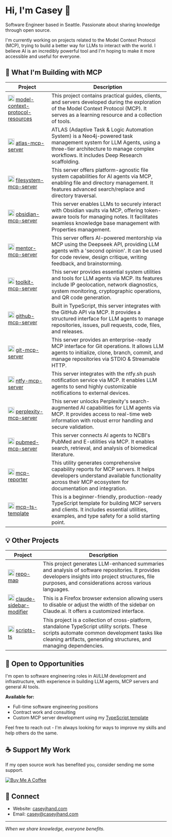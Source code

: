 # Hi, I'm Casey 👋

Software Engineer based in Seattle. Passionate about sharing knowledge through open source.

I'm currently working on projects related to the Model Context Protocol (MCP), trying to build a better way for LLMs to interact with the world. I believe AI is an incredibly powerful tool and I'm hoping to make it more accessible and useful for everyone.


## 🚀 What I'm Building with MCP

| Project | Description |
|---------|-------------|
| <img src="https://img.shields.io/badge/-007ACC?logo=typescript&logoColor=white" alt="TypeScript" height="20"> [model-context-protocol-resources](https://github.com/cyanheads/model-context-protocol-resources) | This project contains practical guides, clients, and servers developed during the exploration of the Model Context Protocol (MCP). It serves as a learning resource and a collection of tools. |
| <img src="https://img.shields.io/badge/-007ACC?logo=typescript&logoColor=white" alt="TypeScript" height="20"> [atlas-mcp-server](https://github.com/cyanheads/atlas-mcp-server) | ATLAS (Adaptive Task & Logic Automation System) is a Neo4j-powered task management system for LLM Agents, using a three-tier architecture to manage complex workflows. It includes Deep Research scaffolding. |
| <img src="https://img.shields.io/badge/-007ACC?logo=typescript&logoColor=white" alt="TypeScript" height="20"> [filesystem-mcp-server](https://github.com/cyanheads/filesystem-mcp-server) | This server offers platform-agnostic file system capabilities for AI agents via MCP, enabling file and directory management. It features advanced search/replace and directory traversal. |
| <img src="https://img.shields.io/badge/-007ACC?logo=typescript&logoColor=white" alt="TypeScript" height="20"> [obsidian-mcp-server](https://github.com/cyanheads/obsidian-mcp-server) | This server enables LLMs to securely interact with Obsidian vaults via MCP, offering token-aware tools for managing notes. It facilitates seamless knowledge base management with Properties management. |
| <img src="https://img.shields.io/badge/-007ACC?logo=typescript&logoColor=white" alt="TypeScript" height="20"> [mentor-mcp-server](https://github.com/cyanheads/mentor-mcp-server) | This server offers AI-powered mentorship via MCP using the Deepseek API, providing LLM agents with a 'second opinion'. It can be used for code review, design critique, writing feedback, and brainstorming. |
| <img src="https://img.shields.io/badge/-007ACC?logo=typescript&logoColor=white" alt="TypeScript" height="20"> [toolkit-mcp-server](https://github.com/cyanheads/toolkit-mcp-server) | This server provides essential system utilities and tools for LLM agents via MCP. Its features include IP geolocation, network diagnostics, system monitoring, cryptographic operations, and QR code generation. |
| <img src="https://img.shields.io/badge/-007ACC?logo=typescript&logoColor=white" alt="TypeScript" height="20"> [github-mcp-server](https://github.com/cyanheads/github-mcp-server) | Built in TypeScript, this server integrates with the GitHub API via MCP. It provides a structured interface for LLM agents to manage repositories, issues, pull requests, code, files, and releases. |
| <img src="https://img.shields.io/badge/-007ACC?logo=typescript&logoColor=white" alt="TypeScript" height="20"> [git-mcp-server](https://github.com/cyanheads/git-mcp-server) | This server provides an enterprise-ready MCP interface for Git operations. It allows LLM agents to initialize, clone, branch, commit, and manage repositories via STDIO & Streamable HTTP. |
| <img src="https://img.shields.io/badge/-007ACC?logo=typescript&logoColor=white" alt="TypeScript" height="20"> [ntfy-mcp-server](https://github.com/cyanheads/ntfy-mcp-server) | This server integrates with the ntfy.sh push notification service via MCP. It enables LLM agents to send highly customizable notifications to external devices. |
| <img src="https://img.shields.io/badge/-007ACC?logo=typescript&logoColor=white" alt="TypeScript" height="20"> [perplexity-mcp-server](https://github.com/cyanheads/perplexity-mcp-server) | This server unlocks Perplexity's search-augmented AI capabilities for LLM agents via MCP. It provides access to real-time web information with robust error handling and secure validation. |
| <img src="https://img.shields.io/badge/-007ACC?logo=typescript&logoColor=white" alt="TypeScript" height="20"> [pubmed-mcp-server](https://github.com/cyanheads/pubmed-mcp-server) | This server connects AI agents to NCBI's PubMed and E-utilities via MCP. It enables search, retrieval, and analysis of biomedical literature. |
| <img src="https://img.shields.io/badge/-007ACC?logo=typescript&logoColor=white" alt="TypeScript" height="20"> [mcp-reporter](https://github.com/cyanheads/mcp-reporter) | This utility generates comprehensive capability reports for MCP servers. It helps developers understand available functionality across their MCP ecosystem for documentation and integration. |
| <img src="https://img.shields.io/badge/-007ACC?logo=typescript&logoColor=white" alt="TypeScript" height="20"> [mcp-ts-template](https://github.com/cyanheads/mcp-ts-template) | This is a beginner-friendly, production-ready TypeScript template for building MCP servers and clients. It includes essential utilities, examples, and type safety for a solid starting point. |

## 💡 Other Projects

| Project | Description |
|---------|-------------|
| <img src="https://img.shields.io/badge/-3776AB?logo=python&logoColor=white" alt="Python" height="20"> [repo-map](https://github.com/cyanheads/repo-map) | This project generates LLM-enhanced summaries and analysis of software repositories. It provides developers insights into project structures, file purposes, and considerations across various languages. |
| <img src="https://img.shields.io/badge/-007ACC?logo=typescript&logoColor=white" alt="TypeScript" height="20"> [claude-sidebar-modifier](https://github.com/cyanheads/claude-sidebar-modifier) | This is a Firefox browser extension allowing users to disable or adjust the width of the sidebar on Claude.ai. It offers a customized interface. |
| <img src="https://img.shields.io/badge/-007ACC?logo=typescript&logoColor=white" alt="TypeScript" height="20"> [scripts-ts](https://github.com/cyanheads/scripts-ts) | This project is a collection of cross-platform, standalone TypeScript utility scripts. These scripts automate common development tasks like cleaning artifacts, generating structures, and managing dependencies. |
## 💼 Open to Opportunities

I'm open to software engineering roles in AI/LLM development and infrastructure, with experience in building LLM agents, MCP servers and general AI tools.

**Available for:**
- Full-time software engineering positions
- Contract work and consulting
- Custom MCP server development using my [TypeScript template](https://github.com/cyanheads/mcp-ts-template)

Feel free to reach out - I'm always looking for ways to improve my skills and help others do the same.

## ☕ Support My Work

If my open source work has benefited you, consider sending me some support.

[![Buy Me A Coffee](https://www.buymeacoffee.com/assets/img/custom_images/orange_img.png)](https://buymeacoffee.com/cyanheads)

## 🔗 Connect

- Website: [caseyjhand.com](https://caseyjhand.com)
- Email: [casey@caseyjhand.com](mailto:casey@caseyjhand.com)

---

_When we share knowledge, everyone benefits._
